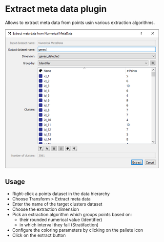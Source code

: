# Extract meta data plugin
Allows to extract meta data from points usin various extraction algorithms.

![This is an image](res/images/screenshot.png)

## Usage
- Right-click a points dataset in the data hierarchy
- Choose Transform > Extract meta data
- Enter the name of the target clusters dataset
- Choose the extraction dimension
- Pick an extraction algorithm which groups points based on:
  - their rounded numerical value (Identifier)
  - in which interval they fall (Stratifaction)
- Configure the coloring parameters by clicking on the pallete icon
- Click on the extract button
